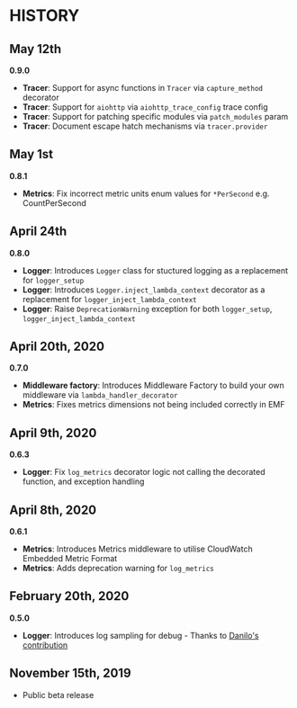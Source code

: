 # HISTORY 

## May 12th

**0.9.0**

* **Tracer**: Support for async functions in `Tracer` via `capture_method` decorator
* **Tracer**: Support for `aiohttp` via `aiohttp_trace_config` trace config
* **Tracer**: Support for patching specific modules via `patch_modules` param
* **Tracer**: Document escape hatch mechanisms via `tracer.provider`

## May 1st

**0.8.1**

* **Metrics**: Fix incorrect metric units enum values for `*PerSecond` e.g. CountPerSecond

## April 24th

**0.8.0**

* **Logger**: Introduces `Logger` class for stuctured logging as a replacement for `logger_setup`
* **Logger**: Introduces `Logger.inject_lambda_context` decorator as a replacement for `logger_inject_lambda_context`
* **Logger**: Raise `DeprecationWarning` exception for both `logger_setup`, `logger_inject_lambda_context`

## April 20th, 2020

**0.7.0**

* **Middleware factory**: Introduces Middleware Factory to build your own middleware via `lambda_handler_decorator`
* **Metrics**: Fixes metrics dimensions not being included correctly in EMF

## April 9th, 2020

**0.6.3**

* **Logger**: Fix `log_metrics` decorator logic not calling the decorated function, and exception handling

## April 8th, 2020

**0.6.1**

* **Metrics**: Introduces Metrics middleware to utilise CloudWatch Embedded Metric Format
* **Metrics**: Adds deprecation warning for `log_metrics`

## February 20th, 2020

**0.5.0**

* **Logger**: Introduces log sampling for debug - Thanks to [Danilo's contribution](https://github.com/awslabs/aws-lambda-powertools/pull/7)

## November 15th, 2019 

* Public beta release
